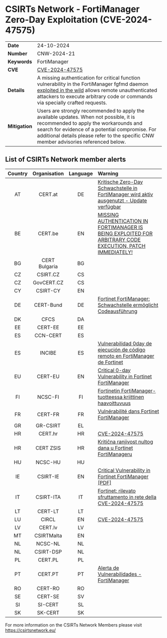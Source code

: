 # CSIRTs Network - FortiManager Zero-Day Exploitation (CVE-2024-47575)
|   |   |
|---|---|
| **Date** | 24-10-2024 |
| **Number** | CNW-2024-21 | 
| **Keywords** | FortiManager | 
| **CVE** | [CVE-2024-47575](https://www.fortiguard.com/psirt/FG-IR-24-423) | 
| **Details** | A missing authentication for critical function vulnerability in the FortiManager fgfmd daemon [exploited in the wild](https://cloud.google.com/blog/topics/threat-intelligence/fortimanager-zero-day-exploitation-cve-2024-47575) allows remote unauthenticated attackers to execute arbitrary code or commands via specially crafted requests. |
| **Mitigation** | Users are strongly recommended to apply the available updates. When not possible, it is recommended to apply the workarounds and search for evidence of a potential compromise. For additional details please refer to the specific CNW member advisories referenced below. |

## List of CSIRTs Network member alerts

| Country | Organisation | Language | Warning |
| :-----: | :----------: | :------: | :------ | 
| AT | CERT.at | DE | [Kritische Zero-Day Schwachstelle in FortiManager wird aktiv ausgenutzt - Update verfügbar](https://www.cert.at/de/warnungen/2024/10/kritische-zero-day-schwachstelle-in-fortimanager-wird-aktiv-ausgenutzt-update-verfugbar) |
| BE | CERT.be | EN | [MISSING AUTHENTICATION IN FORTIMANAGER IS BEING EXPLOITED FOR ARBITRARY CODE EXECUTION, PATCH IMMEDIATELY!](https://cert.be/en/advisory/warning-missing-authentication-fortimanager-being-exploited-arbitrary-code-execution-patch) |
| BG | CERT Bulgaria | BG | |
| CZ | CSIRT.CZ | CS | |
| CZ | GovCERT.CZ | CS | |
| CY | CSIRT-CY | EN | |
| DE | CERT-Bund | DE | [Fortinet FortiManager: Schwachstelle ermöglicht Codeausführung](https://wid.cert-bund.de/portal/wid/securityadvisory?name=WID-SEC-2024-3260) |
| DK | CFCS | DA | |
| EE | CERT-EE | EE | |
| ES | CCN-CERT | ES | |
| ES | INCIBE | ES | [Vulnerabilidad 0day de ejecución de código remoto en FortiManager de Fortinet](https://www.incibe.es/incibe-cert/alerta-temprana/avisos/vulnerabilidad-0day-de-ejecucion-de-codigo-remoto-en-fortimanager-de-fortinet) |
| EU | CERT-EU | EN | [Critical 0-day Vulnerability in Fortinet FortiManager](https://www.cert.europa.eu/publications/security-advisories/2024-113/) |
| FI | NCSC-FI | FI | [Fortinetin FortiManager-tuotteessa kriittinen haavoittuvuus](https://www.kyberturvallisuuskeskus.fi/fi/haavoittuvuus_25/2024) |
| FR | CERT-FR | FR | [Vulnérabilité dans Fortinet FortiManager](https://www.cert.ssi.gouv.fr/alerte/CERTFR-2024-ALE-014/) |
| GR | GR-CSIRT | EL | |
| HR | CERT.hr | HR | [CVE-2024-47575](https://cve.cert.hr/cve/CVE-2024-47575) |
| HR | CERT ZSIS | HR | [Kritična ranjivost nultog dana u Fortinet FortiManageru](https://www.zsis.hr/default.aspx?id=629) |
| HU | NCSC-HU | HU | |
| IE | CSIRT-IE | EN | [Critical Vulnerability in Fortinet FortiManager [PDF]](https://www.ncsc.gov.ie/pdfs/2410170128_Critical_Vuln_Fortinet_FortiManager.pdf) |
| IT | CSIRT-ITA | IT | [Fortinet: rilevato sfruttamento in rete della CVE-2024-47575](https://www.csirt.gov.it/contenuti/fortinet-rilevato-sfruttamento-in-rete-della-cve-2024-47575-al01-241024-csirt-ita) |
| LT | CERT-LT | LT | |
| LU | CIRCL | EN | [CVE-2024-47575](https://vulnerability.circl.lu/vuln/CVE-2024-47575) |
| LV | CERT.lv | LV | |
| MT | CSIRTMalta | EN | |
| NL | NCSC-NL | NL | |
| NL | CSIRT-DSP | NL | |
| PL | CERT.PL | PL | |
| PT | CERT.PT | PT | [Alerta de Vulnerabilidades - FortiManager](https://dyn.cncs.gov.pt/pt/alerta-detalhe/art/135895/alerta-de-vulnerabilidades-fortimanager) |
| RO | CERT-RO | RO | |
| SE | CERT-SE | SV | |
| SI | SI-CERT | SL | |
| SK | SK-CERT | SK | |

 

For more information on the CSIRTs Network Members please visit https://csirtsnetwork.eu/ 
